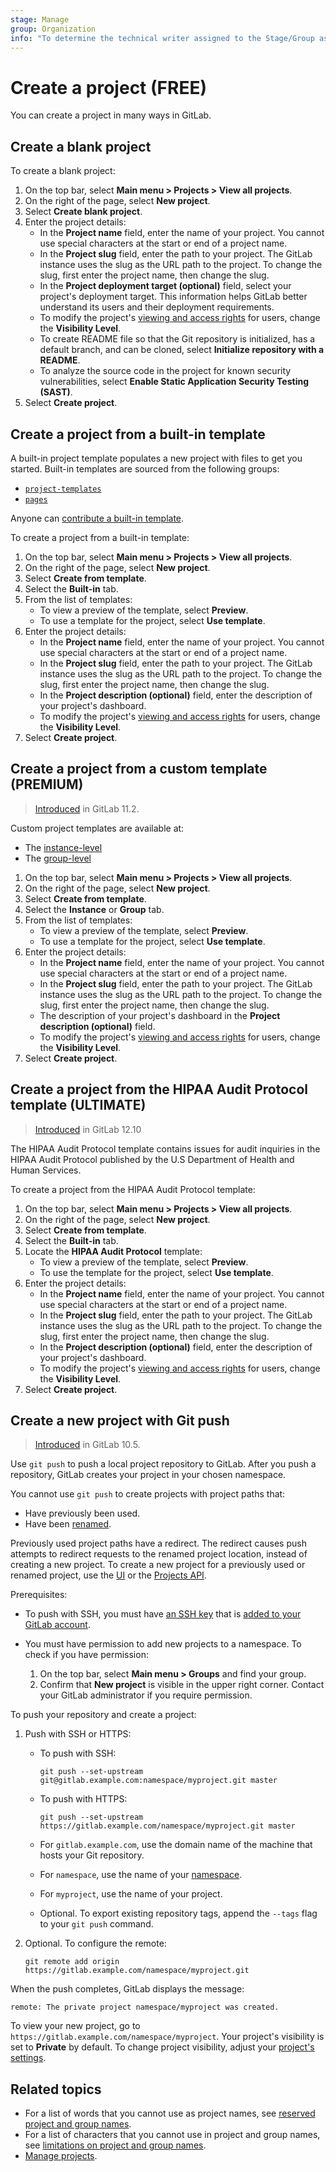 ```yaml
---
stage: Manage
group: Organization
info: "To determine the technical writer assigned to the Stage/Group associated with this page, see https://about.gitlab.com/handbook/product/ux/technical-writing/#assignments"
---
```


# Create a project **(FREE)**

You can create a project in many ways in GitLab.

## Create a blank project

To create a blank project:

1. On the top bar, select **Main menu > Projects > View all projects**.
1. On the right of the page, select **New project**.
1. Select **Create blank project**.
1. Enter the project details:
   - In the **Project name** field, enter the name of your project. You cannot use special characters at
     the start or end of a project name.
   - In the **Project slug** field, enter the path to your project. The GitLab instance uses the
     slug as the URL path to the project. To change the slug, first enter the project name,
     then change the slug.
   - In the **Project deployment target (optional)** field, select your project's deployment target.
     This information helps GitLab better understand its users and their deployment requirements.
   - To modify the project's [viewing and access rights](../public_access.md) for
     users, change the **Visibility Level**.
   - To create README file so that the Git repository is initialized, has a default branch, and
     can be cloned, select **Initialize repository with a README**.
   - To analyze the source code in the project for known security vulnerabilities,
     select **Enable Static Application Security Testing (SAST)**.
1. Select **Create project**.

## Create a project from a built-in template

A built-in project template populates a new project with files to get you started.
Built-in templates are sourced from the following groups:

- [`project-templates`](https://gitlab.com/gitlab-org/project-templates)
- [`pages`](https://gitlab.com/pages)

Anyone can [contribute a built-in template](../../development/project_templates.md).

To create a project from a built-in template:

1. On the top bar, select **Main menu > Projects > View all projects**.
1. On the right of the page, select **New project**.
1. Select **Create from template**.
1. Select the **Built-in** tab.
1. From the list of templates:
   - To view a preview of the template, select **Preview**.
   - To use a template for the project, select **Use template**.
1. Enter the project details:
   - In the **Project name** field, enter the name of your project. You cannot use special characters at
     the start or end of a project name.
   - In the **Project slug** field, enter the path to your project. The GitLab instance uses the
     slug as the URL path to the project. To change the slug, first enter the project name,
     then change the slug.
   - In the **Project description (optional)** field, enter the description of your project's dashboard.
   - To modify the project's [viewing and access rights](../public_access.md) for users,
     change the **Visibility Level**.
1. Select **Create project**.

## Create a project from a custom template **(PREMIUM)**

> [Introduced](https://gitlab.com/gitlab-org/gitlab/-/issues/6860) in GitLab 11.2.

Custom project templates are available at:

- The [instance-level](../../user/admin_area/custom_project_templates.md)
- The [group-level](../../user/group/custom_project_templates.md)

1. On the top bar, select **Main menu > Projects > View all projects**.
1. On the right of the page, select **New project**.
1. Select **Create from template**.
1. Select the **Instance** or **Group** tab.
1. From the list of templates:
   - To view a preview of the template, select **Preview**.
   - To use a template for the project, select **Use template**.
1. Enter the project details:
   - In the **Project name** field, enter the name of your project. You cannot use special characters at
     the start or end of a project name.
   - In the **Project slug** field, enter the path to your project. The GitLab instance uses the
     slug as the URL path to the project. To change the slug, first enter the project name,
     then change the slug.
   - The description of your project's dashboard in the **Project description (optional)** field.
   - To modify the project's [viewing and access rights](../public_access.md) for users,
     change the **Visibility Level**.
1. Select **Create project**.

## Create a project from the HIPAA Audit Protocol template **(ULTIMATE)**

> [Introduced](https://gitlab.com/gitlab-org/gitlab/-/issues/13756) in GitLab 12.10

The HIPAA Audit Protocol template contains issues for audit inquiries in the
HIPAA Audit Protocol published by the U.S Department of Health and Human Services.

To create a project from the HIPAA Audit Protocol template:

1. On the top bar, select **Main menu > Projects > View all projects**.
1. On the right of the page, select **New project**.
1. Select **Create from template**.
1. Select the **Built-in** tab.
1. Locate the **HIPAA Audit Protocol** template:
   - To view a preview of the template, select **Preview**.
   - To use the template for the project, select **Use template**.
1. Enter the project details:
   - In the **Project name** field, enter the name of your project. You cannot use special characters at
     the start or end of a project name.
   - In the **Project slug** field, enter the path to your project. The GitLab instance uses the
     slug as the URL path to the project. To change the slug, first enter the project name,
     then change the slug.
   - In the **Project description (optional)** field, enter the description of your project's dashboard.
   - To modify the project's [viewing and access rights](../public_access.md) for users,
     change the **Visibility Level**.
1. Select **Create project**.

## Create a new project with Git push

> [Introduced](https://gitlab.com/gitlab-org/gitlab-foss/-/issues/26388) in GitLab 10.5.

Use `git push` to push a local project repository to GitLab. After you push a repository,
GitLab creates your project in your chosen namespace.

You cannot use `git push` to create projects with project paths that:

- Have previously been used.
- Have been [renamed](settings/index.md#rename-a-repository).

Previously used project paths have a redirect. The redirect causes push attempts to redirect requests
to the renamed project location, instead of creating a new project. To create a new project for a previously
used or renamed project, use the [UI](#create-a-project) or the [Projects API](../../api/projects.md#create-project).

Prerequisites:

- To push with SSH, you must have [an SSH key](../ssh.md) that is
  [added to your GitLab account](../ssh.md#add-an-ssh-key-to-your-gitlab-account).
- You must have permission to add new projects to a namespace. To check if you have permission:

  1. On the top bar, select **Main menu > Groups** and find your group.
  1. Confirm that **New project** is visible in the upper right
     corner. Contact your GitLab
     administrator if you require permission.

To push your repository and create a project:

1. Push with SSH or HTTPS:
   - To push with SSH:

      ```shell
      git push --set-upstream git@gitlab.example.com:namespace/myproject.git master
      ```

   - To push with HTTPS:

      ```shell
      git push --set-upstream https://gitlab.example.com/namespace/myproject.git master
      ```

   - For `gitlab.example.com`, use the domain name of the machine that hosts your Git repository.
   - For `namespace`, use the name of your [namespace](../namespace/index.md).
   - For `myproject`, use the name of your project.
   - Optional. To export existing repository tags, append the `--tags` flag to your `git push` command.
1. Optional. To configure the remote:

   ```shell
   git remote add origin https://gitlab.example.com/namespace/myproject.git
   ```

When the push completes, GitLab displays the message:

```shell
remote: The private project namespace/myproject was created.
```

To view your new project, go to `https://gitlab.example.com/namespace/myproject`.
Your project's visibility is set to **Private** by default. To change project visibility, adjust your
[project's settings](../public_access.md#change-project-visibility).

## Related topics

- For a list of words that you cannot use as project names, see
  [reserved project and group names](../../user/reserved_names.md).
- For a list of characters that you cannot use in project and group names, see
  [limitations on project and group names](../../user/reserved_names.md#limitations-on-project-and-group-names).
- [Manage projects](working_with_projects.md).
